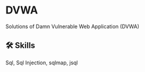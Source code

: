 # DVWA
Solutions of Damn Vulnerable Web Application (DVWA) 

## 🛠 Skills
Sql, Sql Injection, sqlmap, jsql
